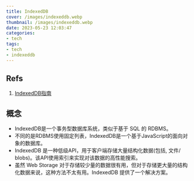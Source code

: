 ```yaml
---
title: IndexedDB
cover: /images/indexeddb.webp
thumbnail: /images/indexeddb.webp
date: 2023-05-23 12:03:47
categories:
- tech
tags:
- tech
- indexeddb
---
```


## Refs
1. [IndexedDB指南](https://juejin.cn/post/6844903540213678093)

## 概念
- IndexedDB是一个事务型数据库系统，类似于基于 SQL 的 RDBMS。 
- 不同的是RDBMS使用固定列表，IndexedDB是一个基于JavaScript的面向对象的数据库。
- IndexedDB 是一种低级API，用于客户端存储大量结构化数据(包括, 文件/ blobs)。该API使用索引来实现对该数据的高性能搜索。
- 虽然 Web Storage 对于存储较少量的数据很有用，但对于存储更大量的结构化数据来说，这种方法不太有用。IndexedDB 提供了一个解决方案。




